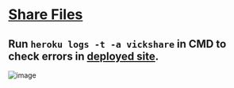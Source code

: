 # [Share Files](https://github.com/imvickykumar999/vickshare/blob/11659f06973cfa0fbbf9a4da8afe27aa3e241e61/app.py#L93)

## Run `heroku logs -t -a vickshare` in CMD to check errors in [deployed site](https://vickshare.herokuapp.com/share).

![image](https://user-images.githubusercontent.com/50515418/103482134-f90ac380-4e04-11eb-8218-854635a3cd9f.png)
